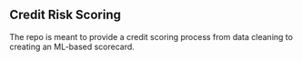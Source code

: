 ## Credit Risk Scoring

The repo is meant to provide a credit scoring process from data cleaning to creating an ML-based scorecard.
